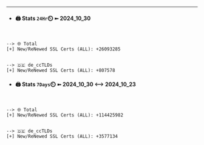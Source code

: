 

---
- #### 🖨️ **Stats** `24Hr`⏲️ ➼ 2024_10_30
```console


--> 🌐 Total
[+] New/ReNewed SSL Certs (ALL): +26093285


--> 🇩🇪 de_ccTLDs
[+] New/ReNewed SSL Certs (ALL): +807578

```

- #### 🖨️ **Stats** `7Days`⏲️ ➼ 2024_10_30 <--> 2024_10_23
```console


--> 🌐 Total
[+] New/ReNewed SSL Certs (ALL): +114425982


--> 🇩🇪 de_ccTLDs
[+] New/ReNewed SSL Certs (ALL): +3577134

```

